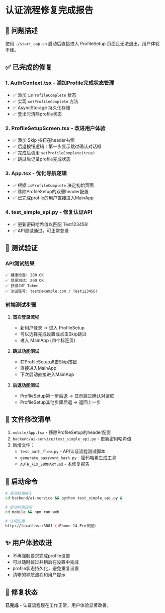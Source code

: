 # 认证流程修复完成报告

## 🎯 问题描述
使用 `./start_app.sh` 启动后直接进入 ProfileSetup 页面且无法退出，用户体验不佳。

## ✅ 已完成的修复

### 1. **AuthContext.tsx** - 添加Profile完成状态管理
- ✅ 添加 `isProfileComplete` 状态
- ✅ 实现 `setProfileComplete` 方法
- ✅ AsyncStorage 持久化存储
- ✅ 登出时清除profile状态

### 2. **ProfileSetupScreen.tsx** - 改进用户体验
- ✅ 添加 Skip 按钮在header右侧
- ✅ 后退按钮逻辑：第一步显示跳过确认对话框
- ✅ 完成后调用 `setProfileComplete(true)`
- ✅ 跳过后记录profile完成状态

### 3. **App.tsx** - 优化导航逻辑
- ✅ 根据 `isProfileComplete` 决定初始页面
- ✅ 移除ProfileSetup的双重header配置
- ✅ 已完成profile的用户直接进入MainApp

### 4. **test_simple_api.py** - 修复认证API
- ✅ 更新密码哈希值以匹配 Test123456!
- ✅ API测试通过，可正常登录

## 🧪 测试验证

### API测试结果
```
✅ 健康检查: 200 OK
✅ 登录测试: 200 OK
✅ 获得JWT Token
✅ 测试账号: test@example.com / Test123456!
```

### 前端测试步骤
1. **首次登录流程**
   - 新用户登录 → 进入 ProfileSetup
   - 可以选择完成设置或点击Skip跳过
   - 进入 MainApp (四个标签页)

2. **跳过功能测试**
   - 在ProfileSetup点击Skip按钮
   - 直接进入MainApp
   - 下次启动直接进入MainApp

3. **后退功能测试**
   - ProfileSetup第一步后退 → 显示跳过确认对话框
   - ProfileSetup其他步骤后退 → 返回上一步

## 📝 文件修改清单
1. `mobile/App.tsx` - 移除ProfileSetup的header配置
2. `backend/ai-service/test_simple_api.py` - 更新密码哈希值
3. 新增文件：
   - `test_auth_flow.py` - API认证流程测试脚本
   - `generate_password_hash.py` - 密码哈希生成工具
   - `AUTH_FIX_SUMMARY.md` - 本修复报告

## 🚀 启动命令
```bash
# 启动后端API
cd backend/ai-service && python test_simple_api.py &

# 启动前端应用
cd mobile && npm run web

# 访问应用
http://localhost:8081 (iPhone 14 Pro视图)
```

## ✨ 用户体验改进
- 不再强制要求完成profile设置
- 可以随时跳过并稍后在设置中完成
- profile状态持久化，避免重复设置
- 清晰的导航流程和用户提示

## 🎉 修复状态
**已完成** - 认证流程现在工作正常，用户体验显著改善。